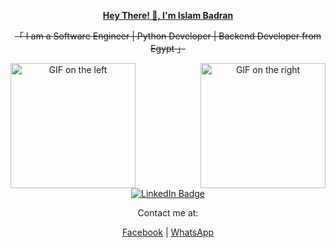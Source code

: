 <div align="center">
  <p><strong><a href="https://github.com/islam302">Hey There! 👋, I'm Islam Badran</a></strong></p>
  <p><del>「 I am a Software Engineer | Python Developer | Backend Developer from Egypt 」</del></p>
  <img align="right" width="200" src="https://user-images.githubusercontent.com/65187002/144930161-2f783401-8d27-4fdf-a2f7-cc0ba32f1f1f.gif" alt="GIF on the right">
  <img align="left" width="200" src="https://user-images.githubusercontent.com/65187002/144930161-2f783401-8d27-4fdf-a2f7-cc0ba32f1f1f.gif" alt="GIF on the left">
  

  <a href="https://www.linkedin.com/in/islam-badran-39a577225?utm_source=share&utm_campaign=share_via&utm_content=profile&utm_medium=android_app" target="_blank">
    <img src="https://img.shields.io/badge/LinkedIn-0077B5?style=for-the-badge&logo=linkedin&logoColor=white" alt="LinkedIn Badge">
  </a>
  

  <p>Contact me at:</p>
  

  <a href="https://www.facebook.com/islam.badran.77?locale=ar_AR" target="_blank">Facebook</a> |
  <a href="https://wa.link/bc2uxp" target="_blank">WhatsApp</a>
</div>
